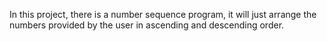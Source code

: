 In this project, there is a number sequence program, it will just arrange the numbers provided by the user in ascending and descending order.
